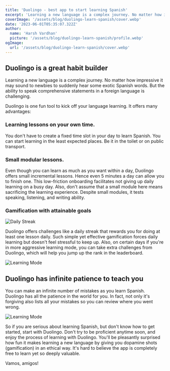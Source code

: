```yaml
---
title: 'Duolingo - best app to start learning Spanish'
excerpt: 'Learning a new language is a complex journey. No matter how impressive it may sound to newbies to suddenly hear some exotic Spanish words. But the ability to speak comprehensive statements in a foreign language is tough.'
coverImage: '/assets/blog/duolingo-learn-spanish/cover.webp'
date: '2023-06-01T05:35:07.322Z'
author:
  name: 'Harsh Vardhan'
  picture: '/assets/blog/duolingo-learn-spanish/profile.webp'
ogImage:
  url: '/assets/blog/duolingo-learn-spanish/cover.webp'
---
```


## Duolingo is a great habit builder
Learning a new language is a complex journey. No matter how impressive it may sound to newbies to suddenly hear some exotic Spanish words. But the ability to speak comprehensive statements in a foreign language is challenging.

Duolingo is one fun tool to kick off your language learning. It offers many advantages:

### Learning lessons on your own time. 
You don't have to create a fixed time slot in your day to learn Spanish. You can start learning in the least expected places. Be it in the toilet or on public transport.

### Small modular lessons.
Even though you can learn as much as you want within a day, Duolingo offers small incremental lessons. Hence even 5 minutes a day can allow you to finish one. This low-friction onboarding facilitates not giving up daily learning on a busy day. Also, don't assume that a small module here means sacrificing the learning experience. Despite small modules, it tests speaking, listening, and writing ability.

### Gamification with attainable goals

![Daily Streak](/assets/blog/duolingo-learn-spanish/streak.webp "daily streak")

Duolingo offers challenges like a daily streak that rewards you for doing at least one lesson daily. Such simple yet effective gamification forces daily learning but doesn't feel stressful to keep up. Also, on certain days if you're in more aggressive learning mode, you can take extra challenges from Duolingo, which will help you jump up the rank in the leaderboard.

![Learning Mode](/assets/blog/duolingo-learn-spanish/mode.webp "learning mode")

## Duolingo has infinite patience to teach you

You can make an infinite number of mistakes as you learn Spanish. Duolingo has all the patience in the world for you. In fact, not only it's forgiving also lists all your mistakes so you can review where you went wrong.

![Learning Mode](/assets/blog/duolingo-learn-spanish/mistakes.webp "learning mode")

So if you are serious about learning Spanish, but don't know how to get started, start with Duolingo. Don't try to be proficient anytime soon, and enjoy the process of learning with Duolingo. You'll be pleasantly surprised how fun it makes learning a new language by giving you dopamine shots (gamification) in an ethical way. It's hard to believe the app is completely free to learn yet so deeply valuable.

Vamos, amigos!